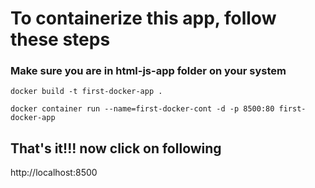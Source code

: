 # To containerize this app, follow these steps

### Make sure you are in html-js-app folder on your system

```
docker build -t first-docker-app .
```
```
docker container run --name=first-docker-cont -d -p 8500:80 first-docker-app

```
## That's it!!! now click on following 

http://localhost:8500
